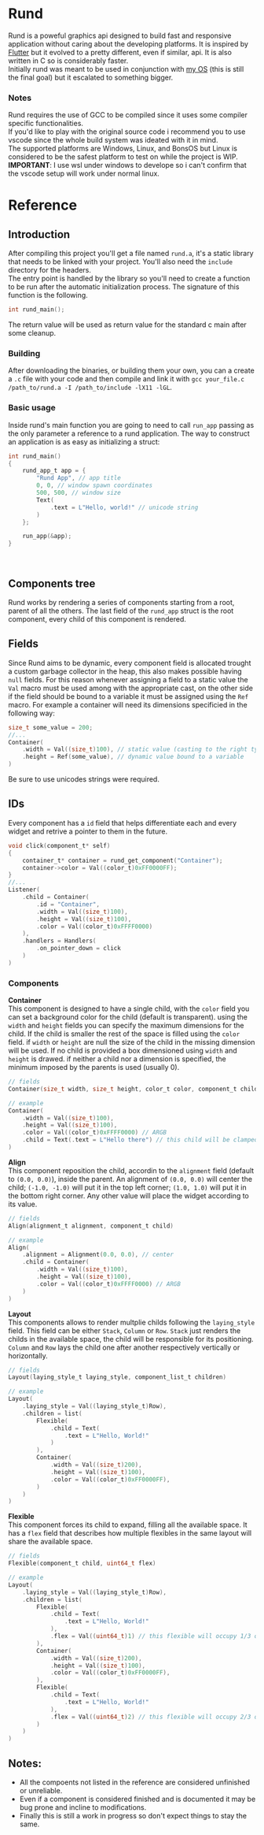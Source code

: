 # Rund
Rund is a poweful graphics api designed to build fast and responsive application without caring about the developing platforms. It is inspired by [Flutter](https://github.com/flutter/flutter) but it evolved to a pretty different, even if similar, api. It is also written in C so is considerably faster.<br>
Initially rund was meant to be used in conjunction with [my OS](https://github.com/Bonfra04/BonsOS) (this is still the final goal) but it escalated to something bigger.

### Notes
Rund requires the use of GCC to be compiled since it uses some compiler specific functionalities.<br>
If you'd like to play with the original source code i recommend you to use vscode since the whole build system was ideated with it in mind.<br>
The supported platforms are Windows, Linux, and BonsOS but Linux is considered to be the safest platform to test on while the project is WIP.<br>
**IMPORTANT**: I use wsl under windows to develope so i can't confirm that the vscode setup will work under normal linux.

# Reference
## Introduction
After compiling this project you'll get a file named `rund.a`, it's a static library that needs to be linked with your project. You'll also need the `include` directory for the headers.
<br>
The entry point is handled by the library so you'll need to create a function to be run after the automatic initialization process. The signature of this function is the following.
```c
int rund_main();
```
The return value will be used as return value for the standard c main after some cleanup.
<br>

### Building
After downloading the binaries, or building them your own, you can a create a `.c` file with your code and then compile and link it with `gcc your_file.c /path_to/rund.a -I /path_to/include -lX11 -lGL`. 

### Basic usage
Inside rund's main function you are going to need to call `run_app` passing as the only parameter a reference to a rund application. The way to construct an application is as easy as initializing a struct:
```c
int rund_main()
{
    rund_app_t app = {
        "Rund App", // app title
        0, 0, // window spawn coordinates
        500, 500, // window size
        Text(
            .text = L"Hello, world!" // unicode string
        )
    };

    run_app(&app);
}
```
<br>

## Components tree
Rund works by rendering a series of components starting from a root, parent of all the others.
The last field of the `rund_app` struct is the root component, every child of this component is rendered.

## Fields
Since Rund aims to be dynamic, every component field is allocated trought a custom garbage collector in the heap, this also makes possible having `null` fields. For this reason whenever assigning a field to a static value the `Val` macro must be used among with the appropriate cast, on the other side if the field should be bound to a variable it must be assigned using the `Ref` macro. For example a container will need its dimensions specificied in the following way:
```c
size_t some_value = 200;
//...
Container(
    .width = Val((size_t)100), // static value (casting to the right type)
    .height = Ref(some_value), // dynamic value bound to a variable
)
```
Be sure to use unicodes strings were required.

## IDs
Every component has a `id` field that helps differentiate each and every widget and retrive a pointer to them in the future.
```c
void click(component_t* self)
{
    container_t* container = rund_get_component("Container");
    container->color = Val((color_t)0xFF0000FF);
}
//...
Listener(
    .child = Container(
        .id = "Container",
        .width = Val((size_t)100),
        .height = Val((size_t)100),
        .color = Val((color_t)0xFFFF0000)
    ),
    .handlers = Handlers(
        .on_pointer_down = click
    )
)
```

### Components

**Container**<br>
This component is designed to have a single child, with the `color` field you can set a background color for the child (default is transparent). using  the `width` and `height` fields you can specify the maximum dimensions for the child. If the child is smaller the rest of the space is filled using the `color` field. if `width` or `height` are null the size of the child in the missing dimension will be used. If no child is provided a box dimensioned using `width` and `height` is drawed. if neither a child nor a dimension is specified, the minimum imposed by the parents is used (usually 0).
```c
// fields
Container(size_t width, size_t height, color_t color, component_t child)

// example
Container(
    .width = Val((size_t)100),
    .height = Val((size_t)100),
    .color = Val((color_t)0xFFFF0000) // ARGB
    .child = Text(.text = L"Hello there") // this child will be clamped to a 100*100 box with a red background
)
```

**Align**<br>
This component reposition the child, accordin to the `alignment` field (default to `(0.0, 0.0)`), inside the parent. An alignment of `(0.0, 0.0)` will center the child; `(-1.0, -1.0)` will put it in the top left corner; `(1.0, 1.0)` will put it in the bottom right corner. Any other value will place the widget according to its value.
```c
// fields
Align(alignment_t alignment, component_t child)

// example
Align(
    .alignment = Alignment(0.0, 0.0), // center
    .child = Container(
        .width = Val((size_t)100),
        .height = Val((size_t)100),
        .color = Val((color_t)0xFFFF0000) // ARGB
    )
)
```

**Layout**<br>
This components allows to render multplie childs following the `laying_style` field. This field can be either `Stack`, `Column` or `Row`. `Stack` just renders the childs in the available space, the child will be responsible for its positioning. `Column` and `Row` lays the child one after another respectively vertically or horizontally.
```c
// fields
Layout(laying_style_t laying_style, component_list_t children)

// example
Layout(
    .laying_style = Val((laying_style_t)Row),
    .children = list(
        Flexible(
            .child = Text(
                .text = L"Hello, World!"
            )
        ),
        Container(
            .width = Val((size_t)200),
            .height = Val((size_t)100),
            .color = Val((color_t)0xFF0000FF),
        )
    ) 
)
```

**Flexible**<br>
This component forces its child to expand, filling all the available space. It has a `flex` field that describes how multiple flexibles in the same layout will share the available space.
```c
// fields
Flexible(component_t child, uint64_t flex)

// example
Layout(
    .laying_style = Val((laying_style_t)Row),
    .children = list(
        Flexible(
            .child = Text(
                .text = L"Hello, World!"
            ),
            .flex = Val((uint64_t)1) // this flexible will occupy 1/3 of the space
        ),
        Container(
            .width = Val((size_t)200),
            .height = Val((size_t)100),
            .color = Val((color_t)0xFF0000FF),
        ),
        Flexible(
            .child = Text(
                .text = L"Hello, World!"
            ),
            .flex = Val((uint64_t)2) // this flexible will occupy 2/3 of the space
        )
    ) 
)
```

## Notes:
* All the compoents not listed in the reference are considered unfinished or unreliable.
* Even if a component is considered finished and is documented it may be bug prone and  incline to modifications.
* Finally this is still a work in progress so don't expect things to stay the same.
